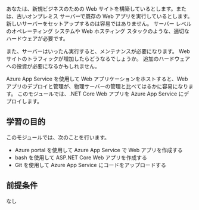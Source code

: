 あなたは、新規ビジネスのための Web サイトを構築しているとします。または、古いオンプレミス サーバーで既存の Web アプリを実行しているとします。 新しいサーバーをセットアップするのは容易ではありません。 サーバー レベルのオペレーティング システムや Web ホスティング スタックのような、適切なハードウェアが必要です。

また、サーバーはいったん実行すると、メンテナンスが必要になります。 Web サイトのトラフィックが増加したらどうなるでしょうか。 追加のハードウェアへの投資が必要になるかもしれません。

Azure App Service を使用して Web アプリケーションをホストすると、Web アプリのデプロイと管理が、物理サーバーの管理と比べてはるかに容易になります。 このモジュールでは、.NET Core Web アプリを Azure App Service にデプロイします。

## <a name="learning-objectives"></a>学習の目的

このモジュールでは、次のことを行います。

- Azure portal を使用して Azure App Service で Web アプリを作成する
- bash を使用して ASP.NET Core Web アプリを作成する
- Git を使用して Azure App Service にコードをアップロードする

## <a name="prerequisites"></a>前提条件  

なし
